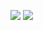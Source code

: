![](https://github.com/Martian2Lee/Mobile-Flashcards/blob/master/gifs/1.gif)
![](https://github.com/Martian2Lee/Mobile-Flashcards/blob/master/gifs/2.gif)